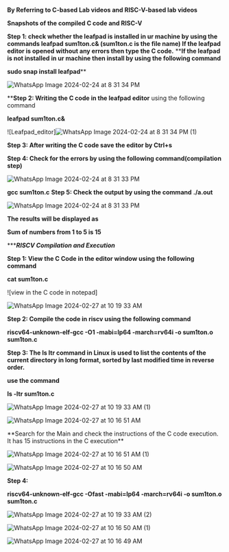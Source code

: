 **By Referring to C-based Lab videos and RISC-V-based lab videos**

**Snapshots of the compiled C code and RISC-V**

**Step 1: check whether the leafpad is installed in ur machine by using the commands
leafpad sum1ton.c& (sum1ton.c is the file name)
If the leafpad editor is opened without any errors then type the C code.**
****If the leafpad is not installed in ur machine then install by using the following command**

**sudo snap install leafpad****</p>

![WhatsApp Image 2024-02-24 at 8 31 34 PM](https://github.com/Ananya-KM/Ananya-KM/assets/160317297/c2539fc5-cd4c-4c95-addb-b9e0d98418a7)


****Step 2: Writing the C code in the leafpad editor** using the following command

**leafpad sum1ton.c&**</p>

![Leafpad_editor]![WhatsApp Image 2024-02-24 at 8 31 34 PM (1)](https://github.com/Ananya-KM/Ananya-KM/assets/160317297/369a9ebf-478c-4ea2-8f18-0f3561338566)


**Step 3: After writing the C code save the editor by Ctrl+s**

**Step 4: Check for the errors by using the following command(compilation step)**</p>

![WhatsApp Image 2024-02-24 at 8 31 33 PM](https://github.com/Ananya-KM/Ananya-KM/assets/160317297/94876e45-2a5b-43a9-b08d-53f99b542d3c)

**gcc sum1ton.c**
**Step 5: Check the output by using the command**
**./a.out**

![WhatsApp Image 2024-02-24 at 8 31 33 PM](https://github.com/Ananya-KM/Ananya-KM/assets/160317297/8c03ce0f-806d-49c9-adac-efa344d8d9f0)

**The results will be displayed as** 

**Sum of numbers from 1 to 5 is 15**


********************************************************RISCV Compilation and Execution*****************************************************

**Step 1: View the C Code in the editor window using the following command**

**cat sum1ton.c**</p>

![view in the C code in notepad]

![WhatsApp Image 2024-02-27 at 10 19 33 AM](https://github.com/Ananya-KM/Ananya-KM/assets/160317297/7e0d36ae-cadb-4e46-8892-536e392749a0)

**Step 2: Compile the code in riscv using the following command**

**riscv64-unknown-elf-gcc -O1 -mabi=lp64 -march=rv64i -o sum1ton.o sum1ton.c**

**Step 3: The ls ltr command in Linux is used to list the contents of the current directory in long format, sorted by last modified time in reverse order.**

**use the command**

**ls -ltr sum1ton.c**

![WhatsApp Image 2024-02-27 at 10 19 33 AM (1)](https://github.com/Ananya-KM/Ananya-KM/assets/160317297/95a198d2-b7a7-44ae-84a0-f2504a31c904)


![WhatsApp Image 2024-02-27 at 10 16 51 AM](https://github.com/Ananya-KM/Ananya-KM/assets/160317297/f11114a5-c0fa-4c81-892b-dc4e011d7fb3)

</p>
**Search for the Main and check the instructions of the C code execution. It has 15 instructions in the C execution**
</p>

![WhatsApp Image 2024-02-27 at 10 16 51 AM (1)](https://github.com/Ananya-KM/Ananya-KM/assets/160317297/4217c854-3fa5-4e6d-8fe7-802d66800891)


![WhatsApp Image 2024-02-27 at 10 16 50 AM](https://github.com/Ananya-KM/Ananya-KM/assets/160317297/6262431b-2115-445d-83be-50d13e8cacc7)


**Step 4:**

**riscv64-unknown-elf-gcc -Ofast -mabi=lp64 -march=rv64i -o sum1ton.o sum1ton.c**

![WhatsApp Image 2024-02-27 at 10 19 33 AM (2)](https://github.com/Ananya-KM/Ananya-KM/assets/160317297/227c644f-ee71-413d-bfbc-a35af8586faa)


![WhatsApp Image 2024-02-27 at 10 16 50 AM (1)](https://github.com/Ananya-KM/Ananya-KM/assets/160317297/765d2f24-1897-4900-80e6-613ed714e550)


![WhatsApp Image 2024-02-27 at 10 16 49 AM](https://github.com/Ananya-KM/Ananya-KM/assets/160317297/4994ce85-ce5d-4a3a-9a1d-c85feab12778)

